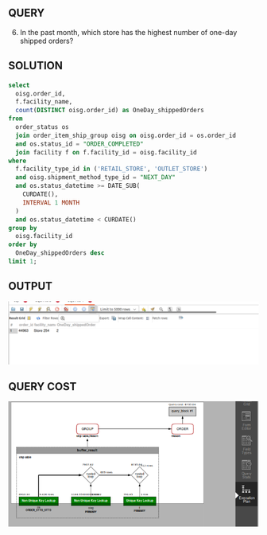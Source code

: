 ## QUERY

 6. In the past month, which store has the highest number of one-day shipped orders?


## SOLUTION

``` sql
select 
  oisg.order_id, 
  f.facility_name, 
  count(DISTINCT oisg.order_id) as OneDay_shippedOrders 
from 
  order_status os 
  join order_item_ship_group oisg on oisg.order_id = os.order_id 
  and os.status_id = "ORDER_COMPLETED" 
  join facility f on f.facility_id = oisg.facility_id 
where 
  f.facility_type_id in ('RETAIL_STORE', 'OUTLET_STORE') 
  and oisg.shipment_method_type_id = "NEXT_DAY" 
  and os.status_datetime >= DATE_SUB(
    CURDATE(), 
    INTERVAL 1 MONTH
  ) 
  and os.status_datetime < CURDATE() 
group by 
  oisg.facility_id 
order by 
  OneDay_shippedOrders desc 
limit 1;
```

## OUTPUT 
![Alt text](image.png)

## QUERY COST 

![Alt text](image-1.png)